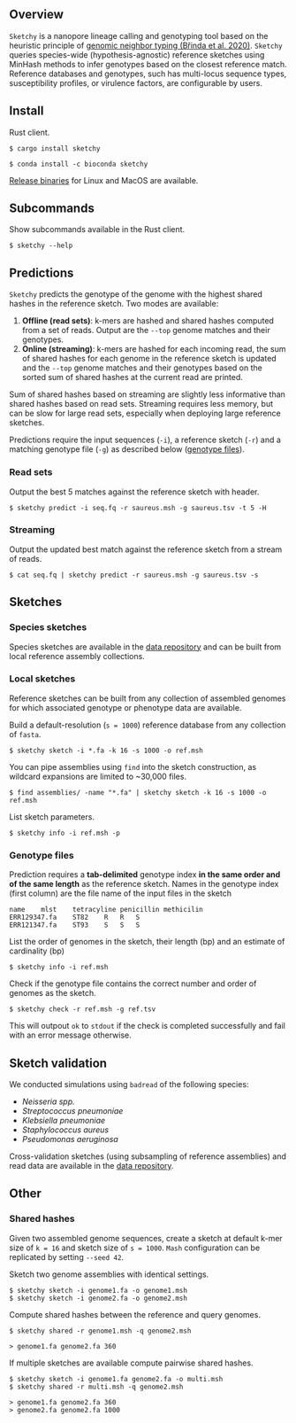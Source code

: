 ## Overview

`Sketchy` is a nanopore lineage calling and genotyping tool based on the heuristic principle of [genomic neighbor typing (Břinda et al. 2020)](https://www.biorxiv.org/content/10.1101/403204v2). `Sketchy`  queries species-wide (hypothesis-agnostic) reference sketches using MinHash methods to infer genotypes based on the closest reference match. Reference databases and genotypes, such has multi-locus sequence types, susceptibility profiles, or virulence factors, are configurable by users.

## Install

Rust client.

```
$ cargo install sketchy
```

```
$ conda install -c bioconda sketchy
```

[Release binaries](releases.md) for Linux and MacOS are available.


## Subcommands

Show subcommands available in the Rust client.

```
$ sketchy --help
```

## Predictions

`Sketchy` predicts the genotype of the genome with the highest shared hashes in the reference sketch. Two modes are available:

1. **Offline (read sets)**: k-mers are hashed and shared hashes computed from a set of reads. Output are the `--top` genome matches and their genotypes. 
2. **Online  (streaming)**: k-mers are hashed for each incoming read, the sum of shared hashes for each genome in the reference sketch is updated and the `--top` genome matches and their genotypes based on the sorted sum of shared hashes at the current read are printed.

Sum of shared hashes based on streaming are slightly less informative than shared hashes based on read sets. Streaming requires less memory, but can be slow for large read sets, especially when deploying large reference sketches.

Predictions require the input sequences (`-i`), a reference sketch (`-r`) and a matching genotype file (`-g`) as described below ([genotype files](#genotype-files)).

### Read sets

Output the best 5 matches against the reference sketch with header.

```console
$ sketchy predict -i seq.fq -r saureus.msh -g saureus.tsv -t 5 -H
```

### Streaming

Output the updated best match against the reference sketch from a stream of reads.

```console
$ cat seq.fq | sketchy predict -r saureus.msh -g saureus.tsv -s
```

## Sketches

### Species sketches

Species sketches are available in the [data repository]() and can be built from local reference assembly collections.

### Local sketches

Reference sketches can be built from any collection of assembled genomes for which associated genotype or phenotype data are available. 

Build a default-resolution (`s = 1000`) reference database from any collection of `fasta`.

```
$ sketchy sketch -i *.fa -k 16 -s 1000 -o ref.msh
```

You can pipe assemblies using `find` into the sketch construction, as wildcard expansions are limited to ~30,000 files.

```
$ find assemblies/ -name "*.fa" | sketchy sketch -k 16 -s 1000 -o ref.msh
```

List sketch parameters.

```
$ sketchy info -i ref.msh -p 
```

### Genotype files

Prediction requires a **tab-delimited** genotype index **in the same order and of the same length** as the reference sketch. Names in the genotype index (first column) are the file name of the input files in the sketch

```
name    mlst    tetracyline penicillin methicilin
ERR129347.fa    ST82    R   R   S
ERR121347.fa    ST93    S   S   S
```

List the order of genomes in the sketch, their length (bp) and an estimate of cardinality (bp)

```
$ sketchy info -i ref.msh
```

Check if the genotype file contains the correct number and order of genomes as the sketch.

```
$ sketchy check -r ref.msh -g ref.tsv
```

This will outpout `ok` to `stdout` if the check is completed successfully and fail with an error message otherwise.

## Sketch validation

We conducted simulations using `badread` of the following species:

* *Neisseria spp.*
* *Streptococcus pneumoniae*
* *Klebsiella pneumoniae*
* *Staphylococcus aureus*
* *Pseudomonas aeruginosa*

Cross-validation sketches (using subsampling of reference assemblies) and read data are available in the [data repository]().

## Other


### Shared hashes

Given two assembled genome sequences, create a sketch at default k-mer size of `k = 16` and sketch size of `s = 1000`. `Mash` configuration can be replicated by setting `--seed 42`.

Sketch two genome assemblies with identical settings.

```
$ sketchy sketch -i genome1.fa -o genome1.msh
$ sketchy sketch -i genome2.fa -o genome2.msh 
```

Compute shared hashes between the reference and query genomes.

```
$ sketchy shared -r genome1.msh -q genome2.msh

> genome1.fa genome2.fa 360
```


If multiple sketches are available compute pairwise shared hashes.

```
$ sketchy sketch -i genome1.fa genome2.fa -o multi.msh
$ sketchy shared -r multi.msh -q genome2.msh

> genome1.fa genome2.fa 360
> genome2.fa genome2.fa 1000
```
